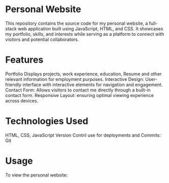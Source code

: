 # Personal Website
This repository contains the source code for my personal website, a full-stack web application built using JavaScript, HTML, and CSS. It showcases my portfolio, skills, and interests while serving as a platform to connect with visitors and potential collaborators.

# Features
Portfolio Displays projects, work experience, education, Resume and other relevant information for employment purposes.
Interactive Design: User-friendly interface with interactive elements for navigation and engagement.
Contact Form: Allows visitors to contact me directly through a built-in contact form.
Responsive Layout: ensuring optimal viewing experience across devices.

# Technologies Used
HTML, CSS, JavaScript
Version Contril use for deployments and Commits: Git

# Usage
To view the personal website:



